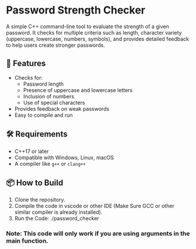 # Password Strength Checker

A simple C++ command-line tool to evaluate the strength of a given password. It checks for multiple criteria such as length, character variety (uppercase, lowercase, numbers, symbols), and provides detailed feedback to help users create stronger passwords.

## 🚀 Features
- Checks for:
  - Password length
  - Presence of uppercase and lowercase letters
  - Inclusion of numbers
  - Use of special characters
- Provides feedback on weak passwords
- Easy to compile and run

## 🛠️ Requirements

- C++17 or later
- Compatible with Windows, Linux, macOS
- A compiler like `g++` or `clang++`

## 📦 How to Build

1. Clone the repository.
2. Compile the code in vscode or other IDE (Make Sure GCC or other similar compiler is already installed).
3. Run the Code: ./password_checker <username> <password>

### Note: This code will only work if you are using arguments in the main function.


